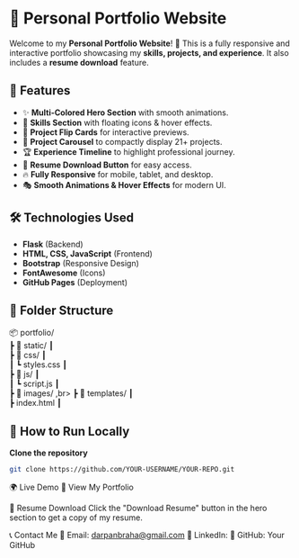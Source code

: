 # 🌟 Personal Portfolio Website

Welcome to my **Personal Portfolio Website**! 🚀 This is a fully responsive and interactive portfolio showcasing my **skills, projects, and experience**. It also includes a **resume download** feature.

## 🎨 Features
- ✨ **Multi-Colored Hero Section** with smooth animations.
- 🚀 **Skills Section** with floating icons & hover effects.
- 🔄 **Project Flip Cards** for interactive previews.
- 📌 **Project Carousel** to compactly display 21+ projects.
- 🏆 **Experience Timeline** to highlight professional journey.
- 📄 **Resume Download Button** for easy access.
- 🔥 **Fully Responsive** for mobile, tablet, and desktop.
- 🎭 **Smooth Animations & Hover Effects** for modern UI.

## 🛠️ Technologies Used
- **Flask** (Backend)
- **HTML, CSS, JavaScript** (Frontend)
- **Bootstrap** (Responsive Design)
- **FontAwesome** (Icons)
- **GitHub Pages** (Deployment)

## 📂 Folder Structure
📦 portfolio/ <br>
┣ 📂 static/ ┃ <br>
┣ 📂 css/ ┃ <br>
┃ ┗ styles.css ┃ <br>
┣ 📂 js/ ┃ <br>
┃ ┗ script.js ┃<br> 
┣ 📂 images/ ,br>
┣ 📂 templates/ ┃<br> 
┣ index.html ┃<br>


## 🚀 How to Run Locally
**Clone the repository**  
   ```bash
   git clone https://github.com/YOUR-USERNAME/YOUR-REPO.git
   ```
🌍 Live Demo
🔗 View My Portfolio

📄 Resume Download
Click the "Download Resume" button in the hero section to get a copy of my resume.

📞 Contact Me
📧 Email: darpanbraha@gmail.com
💼 LinkedIn: 
🐙 GitHub: Your GitHub

